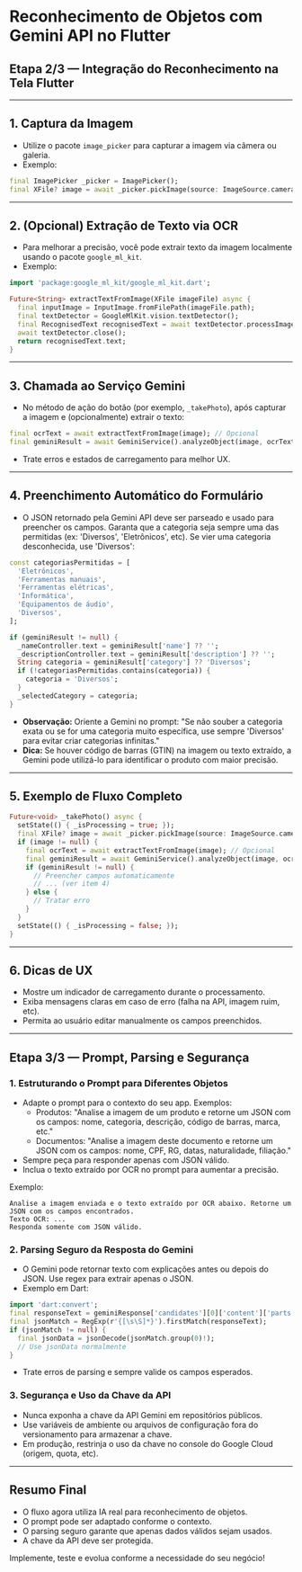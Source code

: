 # Reconhecimento de Objetos com Gemini API no Flutter

## Etapa 2/3 — Integração do Reconhecimento na Tela Flutter

---

## 1. Captura da Imagem

- Utilize o pacote `image_picker` para capturar a imagem via câmera ou galeria.
- Exemplo:
```dart
final ImagePicker _picker = ImagePicker();
final XFile? image = await _picker.pickImage(source: ImageSource.camera);
```

---

## 2. (Opcional) Extração de Texto via OCR

- Para melhorar a precisão, você pode extrair texto da imagem localmente usando o pacote `google_ml_kit`.
- Exemplo:
```dart
import 'package:google_ml_kit/google_ml_kit.dart';

Future<String> extractTextFromImage(XFile imageFile) async {
  final inputImage = InputImage.fromFilePath(imageFile.path);
  final textDetector = GoogleMlKit.vision.textDetector();
  final RecognisedText recognisedText = await textDetector.processImage(inputImage);
  await textDetector.close();
  return recognisedText.text;
}
```

---

## 3. Chamada ao Serviço Gemini

- No método de ação do botão (por exemplo, `_takePhoto`), após capturar a imagem e (opcionalmente) extrair o texto:

```dart
final ocrText = await extractTextFromImage(image); // Opcional
final geminiResult = await GeminiService().analyzeObject(image, ocrText: ocrText);
```

- Trate erros e estados de carregamento para melhor UX.

---

## 4. Preenchimento Automático do Formulário

- O JSON retornado pela Gemini API deve ser parseado e usado para preencher os campos. Garanta que a categoria seja sempre uma das permitidas (ex: 'Diversos', 'Eletrônicos', etc). Se vier uma categoria desconhecida, use 'Diversos':
```dart
const categoriasPermitidas = [
  'Eletrônicos',
  'Ferramentas manuais',
  'Ferramentas elétricas',
  'Informática',
  'Equipamentos de áudio',
  'Diversos',
];

if (geminiResult != null) {
  _nameController.text = geminiResult['name'] ?? '';
  _descriptionController.text = geminiResult['description'] ?? '';
  String categoria = geminiResult['category'] ?? 'Diversos';
  if (!categoriasPermitidas.contains(categoria)) {
    categoria = 'Diversos';
  }
  _selectedCategory = categoria;
}
```
- **Observação:** Oriente a Gemini no prompt: "Se não souber a categoria exata ou se for uma categoria muito específica, use sempre 'Diversos' para evitar criar categorias infinitas."
- **Dica:** Se houver código de barras (GTIN) na imagem ou texto extraído, a Gemini pode utilizá-lo para identificar o produto com maior precisão.

---

## 5. Exemplo de Fluxo Completo

```dart
Future<void> _takePhoto() async {
  setState(() { _isProcessing = true; });
  final XFile? image = await _picker.pickImage(source: ImageSource.camera);
  if (image != null) {
    final ocrText = await extractTextFromImage(image); // Opcional
    final geminiResult = await GeminiService().analyzeObject(image, ocrText: ocrText);
    if (geminiResult != null) {
      // Preencher campos automaticamente
      // ... (ver item 4)
    } else {
      // Tratar erro
    }
  }
  setState(() { _isProcessing = false; });
}
```

---

## 6. Dicas de UX

- Mostre um indicador de carregamento durante o processamento.
- Exiba mensagens claras em caso de erro (falha na API, imagem ruim, etc).
- Permita ao usuário editar manualmente os campos preenchidos.

---

## Etapa 3/3 — Prompt, Parsing e Segurança

### 1. Estruturando o Prompt para Diferentes Objetos

- Adapte o prompt para o contexto do seu app. Exemplos:
  - Produtos: "Analise a imagem de um produto e retorne um JSON com os campos: nome, categoria, descrição, código de barras, marca, etc."
  - Documentos: "Analise a imagem deste documento e retorne um JSON com os campos: nome, CPF, RG, datas, naturalidade, filiação."
- Sempre peça para responder apenas com JSON válido.
- Inclua o texto extraído por OCR no prompt para aumentar a precisão.

Exemplo:
```text
Analise a imagem enviada e o texto extraído por OCR abaixo. Retorne um JSON com os campos encontrados.
Texto OCR: ...
Responda somente com JSON válido.
```

### 2. Parsing Seguro da Resposta do Gemini

- O Gemini pode retornar texto com explicações antes ou depois do JSON. Use regex para extrair apenas o JSON.
- Exemplo em Dart:
```dart
import 'dart:convert';
final responseText = geminiResponse['candidates'][0]['content']['parts'][0]['text'];
final jsonMatch = RegExp(r'{[\s\S]*}').firstMatch(responseText);
if (jsonMatch != null) {
  final jsonData = jsonDecode(jsonMatch.group(0)!);
  // Use jsonData normalmente
}
```
- Trate erros de parsing e sempre valide os campos esperados.

### 3. Segurança e Uso da Chave da API

- Nunca exponha a chave da API Gemini em repositórios públicos.
- Use variáveis de ambiente ou arquivos de configuração fora do versionamento para armazenar a chave.
- Em produção, restrinja o uso da chave no console do Google Cloud (origem, quota, etc).

---

## Resumo Final

- O fluxo agora utiliza IA real para reconhecimento de objetos.
- O prompt pode ser adaptado conforme o contexto.
- O parsing seguro garante que apenas dados válidos sejam usados.
- A chave da API deve ser protegida.

Implemente, teste e evolua conforme a necessidade do seu negócio!

